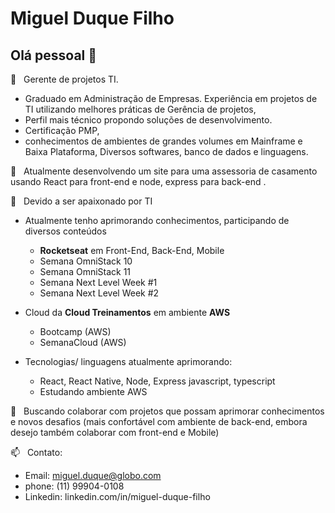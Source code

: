 
<!--
**MiguelDuqueFilho/MiguelDuqueFilho** is a ✨ _special_ ✨ repository because its `README.md` (this file) appears on your GitHub profile.

Here are some ideas to get you started:

- 🔭 I’m currently working on ...
- 🌱 Atualmente aprimorando conhecimentos em Front-End, Back-End, Mobile 
- 👯 I’m looking to collaborate on ...
- 🤔 I’m looking for help with ...
- 💬 
- 📫 How to reach me: ...
- 😄 Pronouns: ...
- ⚡ Fun fact: ...
-->
# Miguel Duque Filho

## Olá pessoal 👋

💬 &nbsp; Gerente de projetos TI. 
- Graduado em Administração de Empresas. 
Experiência em projetos de TI utilizando melhores práticas de Gerência de projetos, 
- Perfil mais técnico propondo soluções de desenvolvimento. 
- Certificação PMP, 
- conhecimentos de ambientes de grandes volumes em Mainframe e Baixa Plataforma, 
Diversos softwares, banco de dados e linguagens. 


🔭 &nbsp; Atualmente desenvolvendo um site para uma assessoria de casamento usando React para front-end e node, express para back-end .

🌱 &nbsp; Devido a ser apaixonado por TI 
- Atualmente tenho aprimorando conhecimentos, participando de diversos conteúdos
  - **Rocketseat** em Front-End, Back-End, Mobile
  - Semana OmniStack 10  
  - Semana OmniStack 11        
  - Semana Next Level Week #1       
  - Semana Next Level Week #2    
      
- Cloud da **Cloud Treinamentos** em ambiente **AWS**
   - Bootcamp (AWS)
   - SemanaCloud (AWS) 


- Tecnologias/ linguagens atualmente aprimorando:
  - React, React Native, Node, Express javascript, typescript 
  - Estudando ambiente AWS   

👯 &nbsp; Buscando colaborar com projetos que possam aprimorar conhecimentos e novos desafios (mais confortável com ambiente de back-end, embora desejo também  colaborar com front-end e Mobile)


  
📫 &nbsp; Contato: 
  - Email: miguel.duque@globo.com
  - phone: (11) 99904-0108
  - Linkedin: linkedin.com/in/miguel-duque-filho
